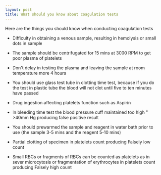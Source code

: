```yaml
---
layout: post
title: What should you know about coagulation tests 
---
```


Here are the things you should know when conducting coagulation tests 

* Difficulty in obtaining a venous sample, resulting in hemolysis or small dots in sample

* The sample should be centrifugated for 15 mins at 3000 RPM to get poor plasma of platelets

* Don't delay  in testing the plasma and leaving the sample at room temperature more 4 hours 

* You should use glass test tube in clotting time test, because if you do the test in plastic tube the blood will not clot until five to ten minutes have passed

* Drug ingestion affecting platelets function such as Aspirin

* In bleeding time test the blood pressure cuff maintained too high " >40mm Hg producing false positive result

* You should prewarmed the sample and reagent in water bath prior to use (the sample 3-5 mins and the reagent 5-10 mins)

* Partial clotting of specimen in platelets count producing Falsely low count

* Small RBCs or fragments of RBCs can be counted as platelets as in sever microcytosis or fragmentation of erythrocytes in platelets count producing Falsely high count